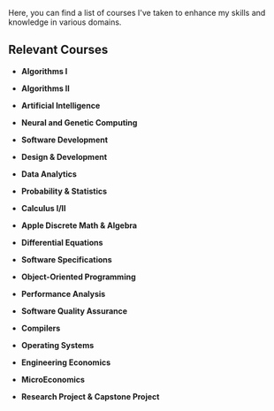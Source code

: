 Here, you can find a list of courses I've taken to enhance my skills and knowledge in various domains.

## Relevant Courses

- **Algorithms I**

- **Algorithms II**

- **Artificial Intelligence**

- **Neural and Genetic Computing**

- **Software Development**

- **Design & Development**

- **Data Analytics**

- **Probability & Statistics**

- **Calculus I/II**

- **Apple Discrete Math & Algebra**

- **Differential Equations**

- **Software Specifications**

- **Object-Oriented Programming**

- **Performance Analysis**

- **Software Quality Assurance**

- **Compilers**

- **Operating Systems**

- **Engineering Economics**

- **MicroEconomics**

- **Research Project & Capstone Project**




 
